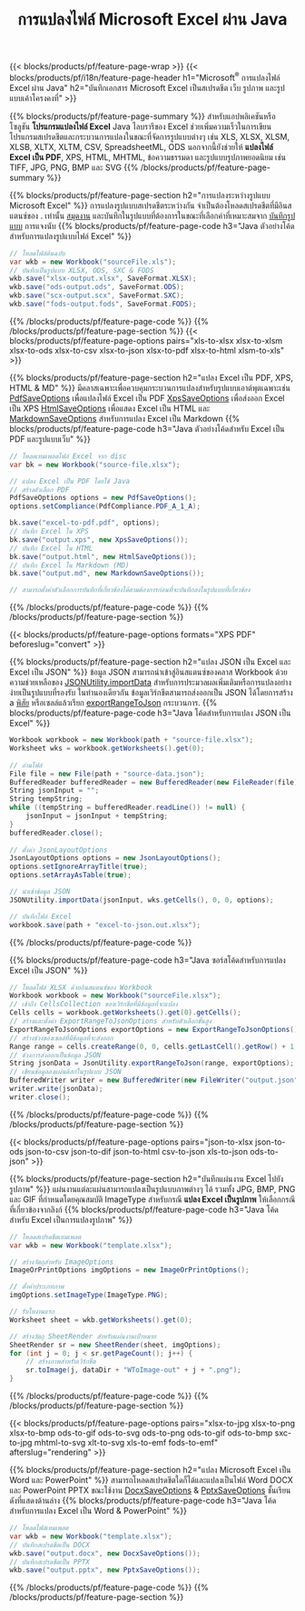 ﻿---
title: การแปลงไฟล์ Microsoft Excel ผ่าน Java 
url: /th/java/conversion/
description: แปลง Excel XLS, XLSX, ODS, CSV เป็น PDF, XPS, HTML, JPEG, HTML และรูปแบบยอดนิยมอื่นๆ ด้วยโค้ด Java เพียงไม่กี่บรรทัด
---
{{< blocks/products/pf/feature-page-wrap >}}
{{< blocks/products/pf/i18n/feature-page-header h1="Microsoft<sup>&reg;</sup> การแปลงไฟล์ Excel ผ่าน Java" h2="บันทึกเอกสาร Microsoft Excel เป็นสเปรดชีต เว็บ รูปภาพ และรูปแบบเค้าโครงคงที่" >}}

{{% blocks/products/pf/feature-page-summary %}}
สำหรับแอปพลิเคชันหรือโซลูชัน **โปรแกรมแปลงไฟล์ Excel** Java ไลบรารีของ Excel ช่วยเพิ่มความเร็วในการเขียนโปรแกรมสเปรดชีตและกระบวนการแปลงในขณะที่จัดการรูปแบบต่างๆ เช่น XLS, XLSX, XLSM, XLSB, XLTX, XLTM, CSV, SpreadsheetML, ODS นอกจากนี้ยังช่วยให้ **แปลงไฟล์ Excel เป็น PDF**, XPS, HTML, MHTML, ข้อความธรรมดา และรูปแบบรูปภาพยอดนิยม เช่น TIFF, JPG, PNG, BMP และ SVG
{{% /blocks/products/pf/feature-page-summary %}}

{{% blocks/products/pf/feature-page-section h2="การแปลงระหว่างรูปแบบ Microsoft Excel" %}}
การแปลงรูปแบบสเปรดชีตระหว่างกัน จำเป็นต้องโหลดสเปรดชีตที่มีอินสแตนซ์ของ . เท่านั้น [สมุดงาน](https://apireference.aspose.com/cells/java/com.aspose.cells/Workbook) และบันทึกในรูปแบบที่ต้องการในขณะที่เลือกค่าที่เหมาะสมจาก [บันทึกรูปแบบ](https://apireference.aspose.com/cells/java/com.aspose.cells/SaveFormat) การแจงนับ
{{% blocks/products/pf/feature-page-code h3="Java ตัวอย่างโค้ดสำหรับการแปลงรูปแบบไฟล์ Excel" %}}

```cs
// โหลดไฟล์ต้นฉบับ
var wkb = new Workbook("sourceFile.xls");
// บันทึกเป็นรูปแบบ XLSX, ODS, SXC & FODS
wkb.save("xlsx-output.xlsx", SaveFormat.XLSX);
wkb.save("ods-output.ods", SaveFormat.ODS);
wkb.save("scx-output.scx", SaveFormat.SXC);
wkb.save("fods-output.fods", SaveFormat.FODS);

```
{{% /blocks/products/pf/feature-page-code %}}
{{% /blocks/products/pf/feature-page-section %}}
{{< blocks/products/pf/feature-page-options pairs="xls-to-xlsx xlsx-to-xlsm xlsx-to-ods xlsx-to-csv xlsx-to-json xlsx-to-pdf xlsx-to-html xlsm-to-xls" >}}


{{% blocks/products/pf/feature-page-section h2="แปลง Excel เป็น PDF, XPS, HTML & MD" %}}
มีคลาสเฉพาะเพื่อควบคุมกระบวนการแปลงสำหรับรูปแบบเอาต์พุตเฉพาะเช่น [PdfSaveOptions](https://apireference.aspose.com/cells/java/com.aspose.cells/PdfSaveOptions) เพื่อแปลงไฟล์ Excel เป็น PDF [XpsSaveOptions](https://apireference.aspose.com/cells/java/com.aspose.cells/XpsSaveOptions) เพื่อส่งออก Excel เป็น XPS [HtmlSaveOptions](https://apireference.aspose.com/cells/java/com.aspose.cells/HtmlSaveOptions) เพื่อแสดง Excel เป็น HTML และ [MarkdownSaveOptions](https://apireference.aspose.com/cells/java/com.aspose.cells/MarkdownSaveOptions) สำหรับการแปลง Excel เป็น Markdown 
{{% blocks/products/pf/feature-page-code h3="Java ตัวอย่างโค้ดสำหรับ Excel เป็น PDF และรูปแบบเว็บ" %}}

```cs
// โหลดเทมเพลตไฟล์ Excel จาก disc
var bk = new Workbook("source-file.xlsx");

// แปลง Excel เป็น PDF โดยใช้ Java
// สร้างตัวเลือก PDF
PdfSaveOptions options = new PdfSaveOptions();
options.setCompliance(PdfCompliance.PDF_A_1_A);

bk.save("excel-to-pdf.pdf", options);
// บันทึก Excel ใน XPS
bk.save("output.xps", new XpsSaveOptions());
// บันทึก Excel ใน HTML
bk.save("output.html", new HtmlSaveOptions());
// บันทึก Excel ใน Markdown (MD)
bk.save("output.md", new MarkdownSaveOptions());

// สามารถตั้งค่าตัวเลือกการบันทึกที่เกี่ยวข้องได้ตามต้องการก่อนที่จะบันทึกลงในรูปแบบที่เกี่ยวข้อง

```
{{% /blocks/products/pf/feature-page-code %}}
{{% /blocks/products/pf/feature-page-section %}}

{{< blocks/products/pf/feature-page-options formats="XPS PDF" beforeslug="convert" >}}

{{% blocks/products/pf/feature-page-section h2="แปลง JSON เป็น Excel และ Excel เป็น JSON" %}}
ข้อมูล JSON สามารถนำเข้าสู่อินสแตนซ์ของคลาส Workbook ด้วยความช่วยเหลือของ [JSONUtility.importData](https://apireference.aspose.com/cells/java/com.aspose.cells/jsonutility#importData) สำหรับการประมวลผลเพิ่มเติมหรือการแปลงอย่างง่ายเป็นรูปแบบที่รองรับ ในทำนองเดียวกัน ข้อมูลเวิร์กชีตสามารถส่งออกเป็น JSON ได้โดยการสร้าง a [พิสัย](https://apireference.aspose.com/cells/java/com.aspose.cells/range) หรือเซลล์แล้วเรียก [exportRangeToJson](https://apireference.aspose.com/cells/java/com.aspose.cells/jsonutility) กระบวนการ.
{{% blocks/products/pf/feature-page-code h3="Java โค้ดสำหรับการแปลง JSON เป็น Excel" %}}
```cs
Workbook workbook = new Workbook(path + "source-file.xlsx");
Worksheet wks = workbook.getWorksheets().get(0);
		
// อ่านไฟล์
File file = new File(path + "source-data.json");
BufferedReader bufferedReader = new BufferedReader(new FileReader(file));
String jsonInput = "";
String tempString;
while ((tempString = bufferedReader.readLine()) != null) {
	jsonInput = jsonInput + tempString; 
}
bufferedReader.close();
							
// ตั้งค่า JsonLayoutOptions
JsonLayoutOptions options = new JsonLayoutOptions();
options.setIgnoreArrayTitle(true);
options.setArrayAsTable(true);

// นำเข้าข้อมูล JSON
JSONUtility.importData(jsonInput, wks.getCells(), 0, 0, options);

// บันทึกไฟล์ Excel
workbook.save(path + "excel-to-json.out.xlsx");

```
{{% /blocks/products/pf/feature-page-code %}}

{{% blocks/products/pf/feature-page-code h3="Java ซอร์สโค้ดสำหรับการแปลง Excel เป็น JSON" %}}
```cs
// โหลดไฟล์ XLSX ด้วยอินสแตนซ์ของ Workbook
Workbook workbook = new Workbook("sourceFile.xlsx");
// เข้าถึง CellsCollection ของเวิร์กชีตที่มีข้อมูลที่จะแปลง
Cells cells = workbook.getWorksheets().get(0).getCells();
// สร้างและตั้งค่า ExportRangeToJsonOptions สำหรับตัวเลือกขั้นสูง
ExportRangeToJsonOptions exportOptions = new ExportRangeToJsonOptions();
// สร้างช่วงของเซลล์ที่มีข้อมูลที่จะส่งออก
Range range = cells.createRange(0, 0, cells.getLastCell().getRow() + 1, cells.getLastCell().getColumn() + 1);
// ช่วงการส่งออกเป็นข้อมูล JSON
String jsonData = JsonUtility.exportRangeToJson(range, exportOptions);
// เขียนข้อมูลลงแผ่นดิสก์ในรูปแบบ JSON
BufferedWriter writer = new BufferedWriter(new FileWriter("output.json"));
writer.write(jsonData);
writer.close();    

```
{{% /blocks/products/pf/feature-page-code %}}
{{% /blocks/products/pf/feature-page-section %}}

{{< blocks/products/pf/feature-page-options pairs="json-to-xlsx json-to-ods json-to-csv json-to-dif json-to-html csv-to-json xls-to-json ods-to-json" >}}

{{% blocks/products/pf/feature-page-section h2="บันทึกแผ่นงาน Excel ไปยังรูปภาพ" %}}
แผ่นงานแต่ละแผ่นสามารถแปลงเป็นรูปแบบภาพต่างๆ ได้ รวมทั้ง JPG, BMP, PNG และ GIF ที่กำหนดโดยคุณสมบัติ ImageType สำหรับกรณี **แปลง Excel เป็นรูปภาพ** ให้เลือกกรณีที่เกี่ยวข้องจากลิงก์
{{% blocks/products/pf/feature-page-code h3="Java โค้ดสำหรับ Excel เป็นการแปลงรูปภาพ" %}}
```cs
// โหลดสเปรดชีตเทมเพลต
var wkb = new Workbook("template.xlsx");

// สร้างวัตถุสำหรับ ImageOptions
ImageOrPrintOptions imgOptions = new ImageOrPrintOptions();

// ตั้งค่าประเภทภาพ
imgOptions.setImageType(ImageType.PNG);

// รับใบงานแรก
Worksheet sheet = wkb.getWorksheets().get(0);

// สร้างวัตถุ SheetRender สำหรับแผ่นงานเป้าหมาย
SheetRender sr = new SheetRender(sheet, imgOptions);
for (int j = 0; j < sr.getPageCount(); j++) {
	// สร้างภาพสำหรับเวิร์กชีต
	sr.toImage(j, dataDir + "WToImage-out" + j + ".png");
}

```
{{% /blocks/products/pf/feature-page-code %}}
{{% /blocks/products/pf/feature-page-section %}}

{{< blocks/products/pf/feature-page-options pairs="xlsx-to-jpg xlsx-to-png xlsx-to-bmp ods-to-gif ods-to-svg ods-to-png ods-to-gif ods-to-bmp sxc-to-jpg mhtml-to-svg xlt-to-svg xls-to-emf fods-to-emf" afterslug="rendering" >}}

{{% blocks/products/pf/feature-page-section h2="แปลง Microsoft Excel เป็น Word และ PowerPoint" %}}
สามารถโหลดสเปรดชีตใดก็ได้และแปลงเป็นไฟล์ Word DOCX และ PowerPoint PPTX ขณะใช้งาน [DocxSaveOptions](https://apireference.aspose.com/cells/java/com.aspose.cells/DocxSaveOptions) & [PptxSaveOptions](https://apireference.aspose.com/cells/java/com.aspose.cells/PptxSaveOptions) ชั้นเรียนดังที่แสดงด้านล่าง
{{% blocks/products/pf/feature-page-code h3="Java โค้ดสำหรับการแปลง Excel เป็น Word & PowerPoint" %}}
```cs
// โหลดไฟล์เทมเพลต
var wkb = new Workbook("template.xlsx");
// บันทึกสเปรดชีตเป็น DOCX
wkb.save("output.docx", new DocxSaveOptions());
// บันทึกสเปรดชีตเป็น PPTX
wkb.save("output.pptx", new PptxSaveOptions());

```
{{% /blocks/products/pf/feature-page-code %}}
{{% /blocks/products/pf/feature-page-section %}}